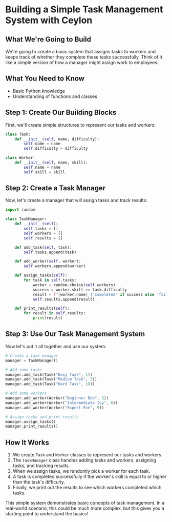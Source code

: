 # Building a Simple Task Management System with Ceylon

## What We're Going to Build

We're going to create a basic system that assigns tasks to workers and keeps track of whether they complete these tasks successfully. Think of it like a simple version of how a manager might assign work to employees.

## What You Need to Know

- Basic Python knowledge
- Understanding of functions and classes

## Step 1: Create Our Building Blocks

First, we'll create simple structures to represent our tasks and workers:

```python
class Task:
    def __init__(self, name, difficulty):
        self.name = name
        self.difficulty = difficulty

class Worker:
    def __init__(self, name, skill):
        self.name = name
        self.skill = skill
```

## Step 2: Create a Task Manager

Now, let's create a manager that will assign tasks and track results:

```python
import random

class TaskManager:
    def __init__(self):
        self.tasks = []
        self.workers = []
        self.results = []

    def add_task(self, task):
        self.tasks.append(task)

    def add_worker(self, worker):
        self.workers.append(worker)

    def assign_tasks(self):
        for task in self.tasks:
            worker = random.choice(self.workers)
            success = worker.skill >= task.difficulty
            result = f"{worker.name} {'completed' if success else 'failed'} task: {task.name}"
            self.results.append(result)

    def print_results(self):
        for result in self.results:
            print(result)
```

## Step 3: Use Our Task Management System

Now let's put it all together and use our system:

```python
# Create a task manager
manager = TaskManager()

# Add some tasks
manager.add_task(Task("Easy Task", 1))
manager.add_task(Task("Medium Task", 5))
manager.add_task(Task("Hard Task", 10))

# Add some workers
manager.add_worker(Worker("Beginner Bob", 3))
manager.add_worker(Worker("Intermediate Ivy", 6))
manager.add_worker(Worker("Expert Eve", 9))

# Assign tasks and print results
manager.assign_tasks()
manager.print_results()
```

## How It Works

1. We create `Task` and `Worker` classes to represent our tasks and workers.
2. The `TaskManager` class handles adding tasks and workers, assigning tasks, and tracking results.
3. When we assign tasks, we randomly pick a worker for each task.
4. A task is completed successfully if the worker's skill is equal to or higher than the task's difficulty.
5. Finally, we print out the results to see which workers completed which tasks.

This simple system demonstrates basic concepts of task management. In a real-world scenario, this could be much more complex, but this gives you a starting point to understand the basics!